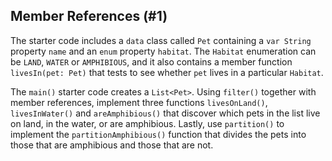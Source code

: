 ## Member References (#1)

The starter code includes a `data` class called `Pet` containing a `var String`
property `name` and an `enum` property `habitat`. The `Habitat` enumeration can
be `LAND`, `WATER` or `AMPHIBIOUS`, and it also contains a member function
`livesIn(pet: Pet)` that tests to see whether `pet` lives in a particular
`Habitat`.

The `main()` starter code creates a `List<Pet>`. Using `filter()` together with
member references, implement three functions `livesOnLand()`, `livesInWater()`
and `areAmphibious()` that discover which pets in the list live on land, in the
water, or are amphibious. Lastly, use `partition()` to implement the
`partitionAmphibious()` function that divides the pets into those that are
amphibious and those that are not.